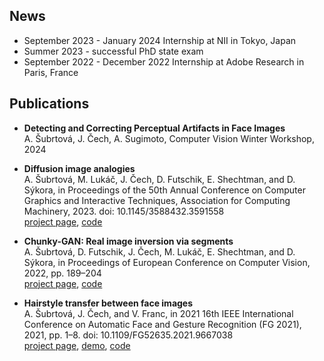 
## News
* September 2023 - January 2024  Internship at NII in Tokyo, Japan
* Summer 2023 - successful PhD state exam
* September 2022 - December 2022 Internship at Adobe Research in Paris, France

## Publications
* **Detecting and Correcting Perceptual Artifacts in Face Images** <br> A. Šubrtová, J. Čech, A. Sugimoto, Computer Vision Winter Workshop, 2024

* **Diffusion image analogies** <br> A. Šubrtová, M. Lukáč, J. Čech, D. Futschik, E. Shechtman, and D. Sýkora, in Proceedings of the 50th Annual Conference on Computer Graphics and Interactive Techniques, Association for Computing Machinery, 2023. doi: 10.1145/3588432.3591558 <br> [project page](https://dcgi.felk.cvut.cz/~sykorad/dia.html), [code](https://github.com/subrtadel/DIA)

* **Chunky-GAN: Real image inversion via segments** <br> A. Šubrtová, D. Futschik, J. Čech, M. Lukáč, E. Shechtman, and D. Sýkora, in Proceedings of European Conference on Computer Vision, 2022, pp. 189–204 <br> [project page](https://dcgi.fel.cvut.cz/home/sykorad/ChunkyGAN.html), [code](https://github.com/futscdav/Chunkmogrify)
    
* **Hairstyle transfer between face images** <br> A. Šubrtová, J. Čech, and V. Franc, in 2021 16th IEEE International Conference on Automatic Face and Gesture Recognition (FG 2021), 2021, pp. 1–8. doi: 10.1109/FG52635.2021.9667038 <br> [project page](https://cmp.felk.cvut.cz/hairstyles/), [demo](http://cmp.felk.cvut.cz/hairstyles/demo), [code](https://github.com/subrtade662/hairstyle_transfer)
    
